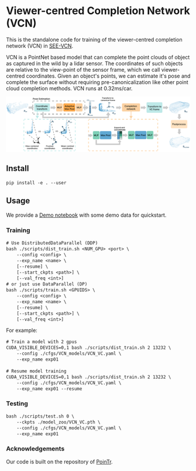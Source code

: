 # Viewer-centred Completion Network (VCN)

This is the standalone code for training of the viewer-centred completion network (VCN) in [SEE-VCN](https://github.com/darrenjkt/SEE-VCN). 

VCN is a PointNet based model that can complete the point clouds of object as captured in the wild by a lidar sensor. The coordinates of such objects are relative to the view-point of the sensor frame, which we call viewer-centred coordinates. Given an object's points, we can estimate it's pose and complete the surface without requiring pre-canonicalization like other point cloud completion methods. VCN runs at 0.32ms/car. 

![architecture](data/vcn_architecture.png)

## Install
```
pip install -e . --user
```

## Usage
We provide a [Demo notebook](https://github.com/darrenjkt/VCN/blob/main/demo.ipynb) with some demo data for quickstart.

### Training
```
# Use DistributedDataParallel (DDP)
bash ./scripts/dist_train.sh <NUM_GPU> <port> \
    --config <config> \
    --exp_name <name> \
    [--resume] \
    [--start_ckpts <path>] \
    [--val_freq <int>]
# or just use DataParallel (DP)
bash ./scripts/train.sh <GPUIDS> \
    --config <config> \
    --exp_name <name> \
    [--resume] \
    [--start_ckpts <path>] \
    [--val_freq <int>]
```
For example: 
```
# Train a model with 2 gpus
CUDA_VISIBLE_DEVICES=0,1 bash ./scripts/dist_train.sh 2 13232 \
    --config ./cfgs/VCN_models/VCN_VC.yaml \
    --exp_name exp01
    
# Resume model training
CUDA_VISIBLE_DEVICES=0,1 bash ./scripts/dist_train.sh 2 13232 \
    --config ./cfgs/VCN_models/VCN_VC.yaml \
    --exp_name exp01 --resume
```

### Testing
```
bash ./scripts/test.sh 0 \
    --ckpts ./model_zoo/VCN_VC.pth \
    --config ./cfgs/VCN_models/VCN_VC.yaml \
    --exp_name exp01
```

### Acknowledgements
Our code is built on the repository of [PoinTr](https://github.com/yuxumin/PoinTr).
